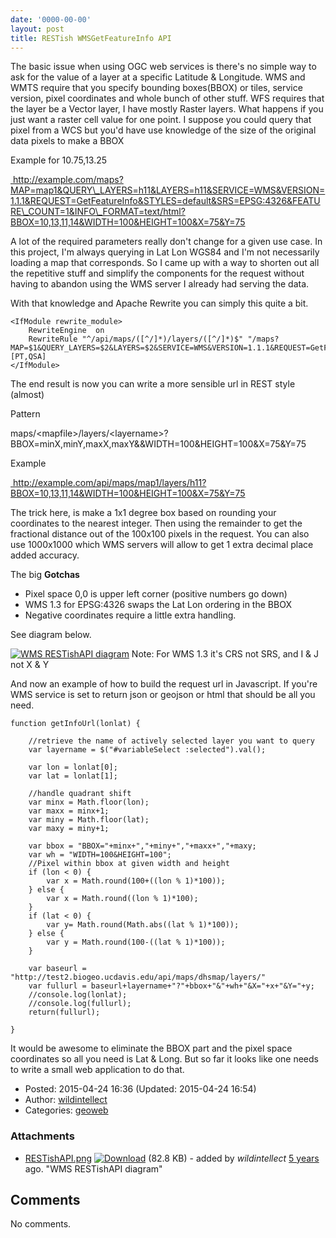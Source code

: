 ```yaml
---
date: '0000-00-00'
layout: post
title: RESTish WMSGetFeatureInfo API
---
```


The basic issue when using OGC web services is there's no simple way to
ask for the value of a layer at a specific Latitude & Longitude. WMS and
WMTS require that you specify bounding boxes(BBOX) or tiles, service
version, pixel coordinates and whole bunch of other stuff. WFS requires
that the layer be a Vector layer, I have mostly Raster layers. What
happens if you just want a raster cell value for one point. I suppose
you could query that pixel from a WCS but you'd have use knowledge of
the size of the original data pixels to make a BBOX

Example for 10.75,13.25

<a href="http://example.com/maps?MAP=map1&amp;QUERY_LAYERS=h11&amp;LAYERS=h11&amp;SERVICE=WMS&amp;VERSION=1.1.1&amp;REQUEST=GetFeatureInfo&amp;STYLES=default&amp;SRS=EPSG:4326&amp;FEATURE_COUNT=1&amp;INFO_FORMAT=text/html?BBOX=10,13,11,14&amp;WIDTH=100&amp;HEIGHT=100&amp;X=75&amp;Y=75" class="ext-link"> http://example.com/maps?MAP=map1&QUERY\_LAYERS=h11&LAYERS=h11&SERVICE=WMS&VERSION=1.1.1&REQUEST=GetFeatureInfo&STYLES=default&SRS=EPSG:4326&FEATURE\_COUNT=1&INFO\_FORMAT=text/html?BBOX=10,13,11,14&WIDTH=100&HEIGHT=100&X=75&Y=75</a>

A lot of the required parameters really don't change for a given use
case. In this project, I'm always querying in Lat Lon WGS84 and I'm not
necessarily loading a map that corresponds. So I came up with a way to
shorten out all the repetitive stuff and simplify the components for the
request without having to abandon using the WMS server I already had
serving the data.

With that knowledge and Apache Rewrite you can simply this quite a bit.

``` {.wiki}
<IfModule rewrite_module>
    RewriteEngine  on
    RewriteRule "^/api/maps/([^/]*)/layers/([^/]*)$" "/maps?MAP=$1&QUERY_LAYERS=$2&LAYERS=$2&SERVICE=WMS&VERSION=1.1.1&REQUEST=GetFeatureInfo&STYLES=default&SRS=EPSG:4326&FEATURE_COUNT=1&INFO_FORMAT=text/html" [PT,QSA]
</IfModule>
```

The end result is now you can write a more sensible url in REST style
(almost)

Pattern

maps/\<mapfile\>/layers/\<layername\>?BBOX=minX,minY,maxX,maxY&&WIDTH=100&HEIGHT=100&X=75&Y=75

Example

<a href="http://example.com/api/maps/map1/layers/h11?BBOX=10,13,11,14&amp;WIDTH=100&amp;HEIGHT=100&amp;X=75&amp;Y=75" class="ext-link"> http://example.com/api/maps/map1/layers/h11?BBOX=10,13,11,14&WIDTH=100&HEIGHT=100&X=75&Y=75</a>

The trick here, is make a 1x1 degree box based on rounding your
coordinates to the nearest integer. Then using the remainder to get the
fractional distance out of the 100x100 pixels in the request. You can
also use 1000x1000 which WMS servers will allow to get 1 extra decimal
place added accuracy.

The big **Gotchas**

-   Pixel space 0,0 is upper left corner (positive numbers go down)
-   WMS 1.3 for EPSG:4326 swaps the Lat Lon ordering in the BBOX
-   Negative coordinates require a little extra handling.

See diagram below.

[![WMS RESTishAPI
diagram](../raw-attachment/blog/wmsgetinfoapi/RESTishAPI.png "WMS RESTishAPI diagram")](../attachment/blog/wmsgetinfoapi/RESTishAPI.png.html)
Note: For WMS 1.3 it's CRS not SRS, and I & J not X & Y

And now an example of how to build the request url in Javascript. If
you're WMS service is set to return json or geojson or html that should
be all you need.

``` {.wiki}
function getInfoUrl(lonlat) {

    //retrieve the name of actively selected layer you want to query
    var layername = $("#variableSelect :selected").val();

    var lon = lonlat[0];
    var lat = lonlat[1];

    //handle quadrant shift
    var minx = Math.floor(lon);
    var maxx = minx+1;
    var miny = Math.floor(lat);
    var maxy = miny+1;

    var bbox = "BBOX="+minx+","+miny+","+maxx+","+maxy;
    var wh = "WIDTH=100&HEIGHT=100";
    //Pixel within bbox at given width and height
    if (lon < 0) {
        var x = Math.round(100+((lon % 1)*100));
    } else {
        var x = Math.round((lon % 1)*100);
    }
    if (lat < 0) {
        var y= Math.round(Math.abs((lat % 1)*100));
    } else {
        var y = Math.round(100-((lat % 1)*100));
    }

    var baseurl = "http://test2.biogeo.ucdavis.edu/api/maps/dhsmap/layers/"
    var fullurl = baseurl+layername+"?"+bbox+"&"+wh+"&X="+x+"&Y="+y;
    //console.log(lonlat);
    //console.log(fullurl);
    return(fullurl);

}
```

It would be awesome to eliminate the BBOX part and the pixel space
coordinates so all you need is Lat & Long. But so far it looks like one
needs to write a small web application to do that.

-   Posted: 2015-04-24 16:36 (Updated: 2015-04-24 16:54)
-   Author: [wildintellect](author/wildintellect.html)
-   Categories: [geoweb](category/geoweb.html)

### Attachments

-   [RESTishAPI.png](../attachment/blog/wmsgetinfoapi/RESTishAPI.png.html "View attachment")
    <a href="../raw-attachment/blog/wmsgetinfoapi/RESTishAPI.png" class="trac-rawlink" title="Download"><img src="../chrome/common/download.png" alt="Download" /></a>
    (82.8 KB) - added by *wildintellect*
    <a href="http://192.168.1.113/timeline?from=2015-04-24T16%3A37%3A19-07%3A00&amp;precision=second" class="timeline" title="2015-04-24T16:37:19-07:00 in Timeline">5
    years</a> ago. "WMS RESTishAPI diagram"

Comments
--------

No comments.
